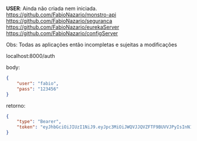 <b>USER</b>: Ainda não criada nem iniciada.<br>
https://github.com/FabioNazario/monstro-api <br>
https://github.com/FabioNazario/seguranca <br>
https://github.com/FabioNazario/eurekaServer <br>
https://github.com/FabioNazario/configServer <br>

Obs: Todas as aplicações então incompletas e sujeitas a modificações

localhost:8000/auth

body:
```json
{
	"user": "fabio",
	"pass": "123456"
}
```
retorno:

```json
{
	"type": "Bearer",
	"token": "eyJhbGciOiJIUzI1NiJ9.eyJpc3MiOiJWQVJJQVZFTF9BUVVJPyIsInN1YiI6IjEiLCJpYXQiOjE2NDIwNTUwODIsImV4cCI6MTY0MjA3NjY4MiwidXNlciI6ImZhYmlvIn0.IjeIFqfslyM5455FBvRofYoU9DJCve4MIsJTotSUjlw"
}
```
